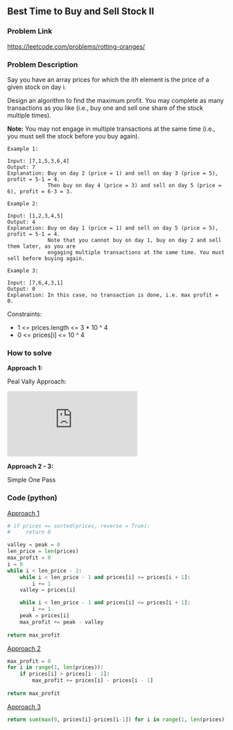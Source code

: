 ## Best Time to Buy and Sell Stock II

### Problem Link

https://leetcode.com/problems/rotting-oranges/

### Problem Description 

Say you have an array prices for which the ith element is the price of a given stock on day i.

Design an algorithm to find the maximum profit. You may complete as many transactions as you like (i.e., buy one and sell one share of the stock multiple times).

**Note:** You may not engage in multiple transactions at the same time (i.e., you must sell the stock before you buy again).

```
Example 1: 

Input: [7,1,5,3,6,4]
Output: 7
Explanation: Buy on day 2 (price = 1) and sell on day 3 (price = 5), profit = 5-1 = 4.
             Then buy on day 4 (price = 3) and sell on day 5 (price = 6), profit = 6-3 = 3.

```

```
Example 2: 

Input: [1,2,3,4,5]
Output: 4
Explanation: Buy on day 1 (price = 1) and sell on day 5 (price = 5), profit = 5-1 = 4.
             Note that you cannot buy on day 1, buy on day 2 and sell them later, as you are
             engaging multiple transactions at the same time. You must sell before buying again.

```

```
Example 3: 

Input: [7,6,4,3,1]
Output: 0
Explanation: In this case, no transaction is done, i.e. max profit = 0.

```

Constraints:

* 1 <= prices.length <= 3 * 10 ^ 4
* 0 <= prices[i] <= 10 ^ 4

### How to solve 

**Approach 1:** 

Peal Vally Approach: 

![Peal Vally Approach](https://latex.codecogs.com/gif.latex?TotalProfit%20%3D%20%5Csum_i%28height%28peak_i%29%20-%20height%28valley_i%29%29)

**Approach 2 - 3:** 

Simple One Pass

### Code (python)

[Approach 1](https://github.com/yanray/leetcode/blob/master/problems/0122Best_Time_to_Buy_and_Sell_Stock_II/0122Best_Time_to_Buy_and_Sell_Stock_II1.py)

```python
# if prices == sorted(prices, reverse = True):
#     return 0

valley = peak = 0
len_price = len(prices)
max_profit = 0
i = 0
while i < len_price - 1:
    while i < len_price - 1 and prices[i] >= prices[i + 1]:
        i += 1
    valley = prices[i]

    while i < len_price - 1 and prices[i] <= prices[i + 1]:
        i += 1
    peak = prices[i]
    max_profit += peak - valley
    
return max_profit
```

[Approach 2](https://github.com/yanray/leetcode/blob/master/problems/0122Best_Time_to_Buy_and_Sell_Stock_II/0122Best_Time_to_Buy_and_Sell_Stock_II2.py)

```python
max_profit = 0 
for i in range(1, len(prices)):
    if prices[i] > prices[i - 1]:
        max_profit += prices[i] - prices[i - 1]
        
return max_profit 
```

[Approach 3](https://github.com/yanray/leetcode/blob/master/problems/0122Best_Time_to_Buy_and_Sell_Stock_II/0122Best_Time_to_Buy_and_Sell_Stock_II3.py)

```python
return sum(max(0, prices[i]-prices[i-1]) for i in range(1, len(prices)))
```
